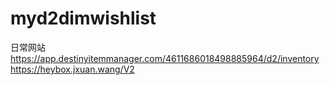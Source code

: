 # myd2dimwishlist

日常网站
https://app.destinyitemmanager.com/4611686018498885964/d2/inventory
https://heybox.jxuan.wang/V2
